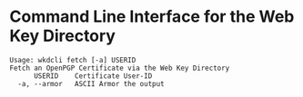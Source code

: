 <!--
SPDX-FileCopyrightText: 2022 Paul Schaub <vanitasvitae@fsfe.org>

SPDX-License-Identifier: Apache-2.0
-->

# Command Line Interface for the Web Key Directory

```shell
Usage: wkdcli fetch [-a] USERID
Fetch an OpenPGP Certificate via the Web Key Directory
      USERID    Certificate User-ID
  -a, --armor   ASCII Armor the output
```